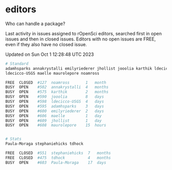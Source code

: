 # editors

Who can handle a package?

Last activity in issues assigned to rOpenSci editors, searched first in open
issues and then in closed issues. Editors with no open issues are FREE, even if
they also have no closed issue.


Updated on Sun Oct 1 12:28:48 UTC 2023

```bash
# Standard
adamhsparks annakrystalli emilyriederer jhollist jooolia karthik ldecicco
ldecicco-USGS maelle maurolepore noamross

FREE  CLOSED  #127  noamross       1   month
BUSY  OPEN    #502  annakrystalli  4   months
BUSY  OPEN    #575  karthik        2   months
BUSY  OPEN    #590  jooolia        8   days
BUSY  OPEN    #598  ldecicco-USGS  4   days
BUSY  OPEN    #595  adamhsparks    3   days
BUSY  OPEN    #600  emilyriederer  2   days
BUSY  OPEN    #606  maelle         1   day
BUSY  OPEN    #609  jhollist       1   day
BUSY  OPEN    #608  maurolepore    15  hours


# Stats
Paula-Moraga stephaniehicks tdhock

FREE  CLOSED  #551  stephaniehicks  7   months
FREE  CLOSED  #475  tdhock          4   months
BUSY  OPEN    #603  Paula-Moraga    17  days
```
